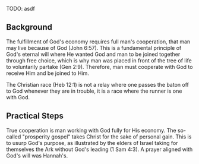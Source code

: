 TODO: asdf


## Background

The fulfillment of God's economy requires full man's cooperation, that man may live because of God (John 6:57). This is a fundamental principle of God's eternal will where He wanted God and man to be joined together through free choice, which is why man was placed in front of the tree of life to voluntarily partake (Gen 2:9). Therefore, man must cooperate with God to receive Him and be joined to Him.

The Christian race (Heb 12:1) is not a relay where one passes the baton off to God whenever they are in trouble, it is a race where the runner is one with God.

## Practical Steps

True cooperation is man working with God fully for His economy. The so-called "prosperity gospel" takes Christ for the sake of personal gain. This is to usurp God's purpose, as illustrated by the elders of Israel taking for themselves the Ark without God's leading (1 Sam 4:3). A prayer aligned with God's will was Hannah's. 